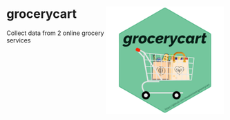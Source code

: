 # grocerycart <img src="grocerycart-hexsticker-no-background.png" align="right" height="250px" />
Collect data from 2 online grocery services
